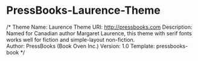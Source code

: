 PressBooks-Laurence-Theme
=========================


/*
Theme Name: Laurence
Theme URI: http://pressbooks.com
Description: Named for Canadian author Margaret Laurence, this theme with serif fonts works well for fiction and simple-layout non-fiction.  
Author: PressBooks (Book Oven Inc.)
Version: 1.0
Template: pressbooks-book
 */
